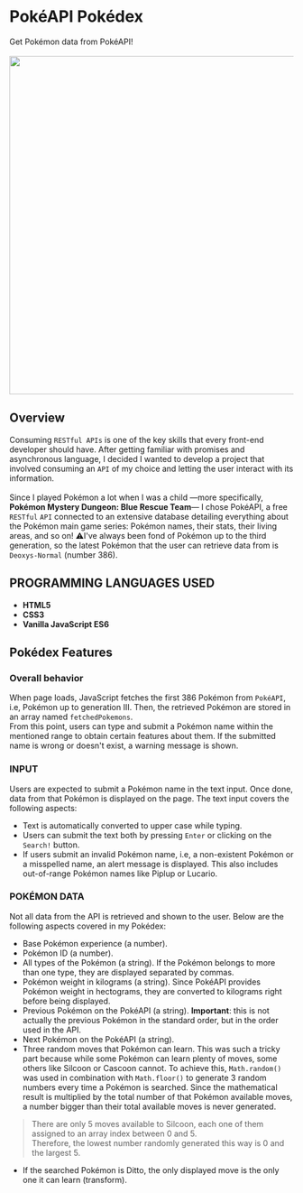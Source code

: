 # PokéAPI Pokédex
Get Pokémon data from PokéAPI!<br></br>
<img src="https://github.com/Maruku98/PokeAPI-Pokedex/assets/133391272/6c457265-720a-4399-8254-b59516454a4c" height="600">

## Overview
Consuming `RESTful APIs` is one of the key skills that every front-end developer should have. After getting familiar with promises and asynchronous language, I decided I wanted to develop a project that involved consuming an `API` of my choice and letting the user interact with its information.<br></br> Since I played Pokémon a lot when I was a child —more specifically, **Pokémon Mystery Dungeon: Blue Rescue Team**— I chose PokéAPI, a free `RESTful` `API` connected to an extensive database detailing everything about the Pokémon main game series: Pokémon names, their stats, their living areas, and so on!
⚠️I've always been fond of Pokémon up to the third generation, so the latest Pokémon that the user can retrieve data from is `Deoxys-Normal` (number 386).

## PROGRAMMING LANGUAGES USED
- **HTML5**
- **CSS3**
- **Vanilla JavaScript ES6**

## Pokédex Features
### Overall behavior
When page loads, JavaScript fetches the first 386 Pokémon from `PokéAPI`, i.e, Pokémon up to generation III. Then, the retrieved Pokémon are stored in an array named `fetchedPokemons`.  
From this point, users can type and submit a Pokémon name within the mentioned range to obtain certain features about them. If the submitted name is wrong or doesn't exist, a warning message is shown.

### INPUT
Users are expected to submit a Pokémon name in the text input. Once done, data from that Pokémon is displayed on the page. The text input covers the following aspects:
- Text is automatically converted to upper case while typing.
- Users can submit the text both by pressing `Enter` or clicking on the `Search!` button.
- If users submit an invalid Pokémon name, i.e, a non-existent Pokémon or a misspelled name, an alert message is displayed. This also includes out-of-range Pokémon names like Piplup or Lucario.

### POKÉMON DATA
Not all data from the API is retrieved and shown to the user. Below are the following aspects covered in my Pokédex:
- Base Pokémon experience (a number).
- Pokémon ID (a number).
- All types of the Pokémon (a string). If the Pokémon belongs to more than one type, they are displayed separated by commas.
- Pokémon weight in kilograms (a string). Since PokéAPI provides Pokémon weight in hectograms, they are converted to kilograms right before being displayed.
- Previous Pokémon on the PokéAPI (a string). **Important**: this is not actually the previous Pokémon in the standard order, but in the order used in the API.
- Next Pokémon on the PokéAPI (a string).
- Three random moves that Pokémon can learn. This was such a tricky part because while some Pokémon can learn plenty of moves, some others like Silcoon or Cascoon cannot. To achieve this, `Math.random()` was used in combination with `Math.floor()` to generate 3 random numbers every time a Pokémon is searched. Since the mathematical result is multiplied by the total number of that Pokémon available moves, a number bigger than their total available moves is never generated.

> There are only 5 moves available to Silcoon, each one of them assigned to an array index between 0 and 5.  
> Therefore, the lowest number randomly generated this way is 0 and the largest 5.

- If the searched Pokémon is Ditto, the only displayed move is the only one it can learn (transform).
